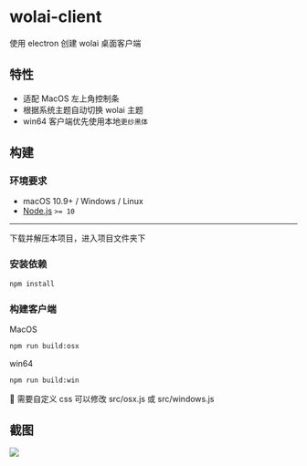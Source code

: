 # wolai-client

使用 electron 创建 wolai 桌面客户端

## 特性

- 适配 MacOS 左上角控制条
- 根据系统主题自动切换 wolai 主题
- win64 客户端优先使用本地`更纱黑体`

## 构建

### 环境要求

- macOS 10.9+ / Windows / Linux
- [Node.js](https://nodejs.org/zh-cn/download/) `>= 10`

---

下载并解压本项目，进入项目文件夹下

### 安装依赖

```bash
npm install
```

### 构建客户端

MacOS

```bash
npm run build:osx
```

win64

```bash
npm run build:win
```

🥳 需要自定义 css 可以修改 src/osx.js 或 src/windows.js

## 截图

<img src="https://wx2.sbimg.cn/2020/09/07/9kEJh.png">
